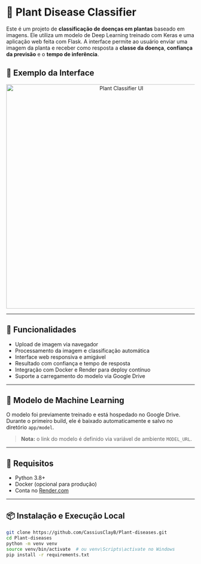 # 🌿 Plant Disease Classifier

Este é um projeto de **classificação de doenças em plantas** baseado em imagens. Ele utiliza um modelo de Deep Learning treinado com Keras e uma aplicação web feita com Flask. A interface permite ao usuário enviar uma imagem da planta e receber como resposta a **classe da doença**, **confiança da previsão** e o **tempo de inferência**.

## 📸 Exemplo da Interface

<p align="center">
  <img src="https://drive.google.com/uc?export=view&id=1h8-Lx2Lmmd5WPmnOSELoyytoTaQz-y0Y" alt="Plant Classifier UI" width="600"/>
</p>


---

## 🚀 Funcionalidades

- Upload de imagem via navegador
- Processamento da imagem e classificação automática
- Interface web responsiva e amigável
- Resultado com confiança e tempo de resposta
- Integração com Docker e Render para deploy contínuo
- Suporte a carregamento do modelo via Google Drive

---

## 🧠 Modelo de Machine Learning

O modelo foi previamente treinado e está hospedado no Google Drive. Durante o primeiro build, ele é baixado automaticamente e salvo no diretório `app/model`.

> **Nota:** o link do modelo é definido via variável de ambiente `MODEL_URL`.

---

## 🧪 Requisitos

- Python 3.8+
- Docker (opcional para produção)
- Conta no [Render.com](https://render.com)

---

## 📦 Instalação e Execução Local

```bash
git clone https://github.com/CassiusClayB/Plant-diseases.git
cd Plant-diseases
python -m venv venv
source venv/bin/activate  # ou venv\Scripts\activate no Windows
pip install -r requirements.txt

